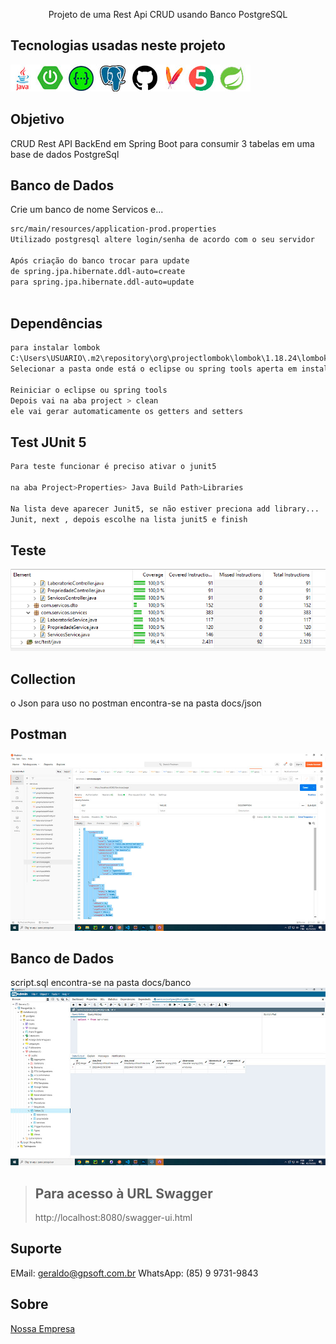 <p align="center">Projeto de uma Rest Api CRUD usando Banco PostgreSQL</p>

<p align="center">

## Tecnologias usadas neste projeto
<img src="./docs/images/technology.png" alt="Tecnologias usadas" /> 
  
## Objetivo
CRUD Rest API BackEnd em Spring Boot para consumir 3 tabelas em uma base de dados PostgreSql

## Banco de Dados 
Crie um banco de nome Servicos e...

```bash
src/main/resources/application-prod.properties
Utilizado postgresql altere login/senha de acordo com o seu servidor

Após criação do banco trocar para update
de spring.jpa.hibernate.ddl-auto=create
para spring.jpa.hibernate.ddl-auto=update
  
```
  
## Dependências
```bash
para instalar lombok
C:\Users\USUARIO\.m2\repository\org\projectlombok\lombok\1.18.24\lombok-1.18.24.jar
Selecionar a pasta onde está o eclipse ou spring tools aperta em install

Reiniciar o eclipse ou spring tools
Depois vai na aba project > clean
ele vai gerar automaticamente os getters and setters

```
  
## Test JUnit 5
```bash
Para teste funcionar é preciso ativar o junit5

na aba Project>Properties> Java Build Path>Libraries

Na lista deve aparecer Junit5, se não estiver preciona add library...
Junit, next , depois escolhe na lista junit5 e finish
```
  
## Teste
<img src="./docs/images/test.png" alt="testeUnit5" /> 

## Collection
o Json para uso no postman encontra-se na pasta docs/json
  
## Postman
<img src="./docs/images/postman.jpg" alt="Json" /> 
    
## Banco de Dados
script.sql encontra-se na pasta docs/banco
<img src="./docs/images/banco.jpg" alt="BancoPostgre" />   
  
> ## Para acesso à URL Swagger
> http://localhost:8080/swagger-ui.html
  
## Suporte
EMail: geraldo@gpsoft.com.br
WhatsApp: (85) 9 9731-9843

## Sobre
[Nossa Empresa](https://gpsoft.com.br)
